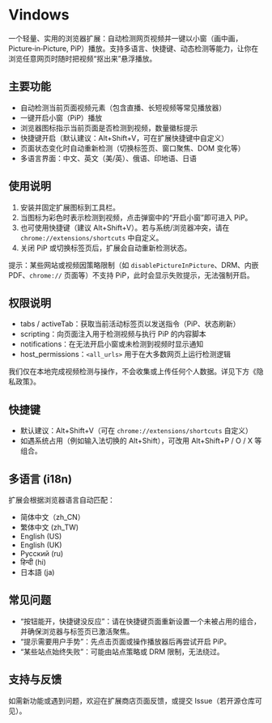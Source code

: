 # Vindows

一个轻量、实用的浏览器扩展：自动检测网页视频并一键以小窗（画中画，Picture‑in‑Picture, PiP）播放。支持多语言、快捷键、动态检测等能力，让你在浏览任意网页时随时把视频“抠出来”悬浮播放。

## 主要功能

- 自动检测当前页面视频元素（包含直播、长短视频等常见播放器）
- 一键开启小窗（PiP）播放
- 浏览器图标指示当前页面是否检测到视频，数量徽标提示
- 快捷键开启（默认建议：Alt+Shift+V，可在扩展快捷键中自定义）
- 页面状态变化时自动重新检测（切换标签页、窗口聚焦、DOM 变化等）
- 多语言界面：中文、英文（美/英）、俄语、印地语、日语

## 使用说明

1. 安装并固定扩展图标到工具栏。
2. 当图标为彩色时表示检测到视频，点击弹窗中的“开启小窗”即可进入 PiP。
3. 也可使用快捷键（建议 Alt+Shift+V）。若与系统/浏览器冲突，请在 `chrome://extensions/shortcuts` 中自定义。
4. 关闭 PiP 或切换标签页后，扩展会自动重新检测状态。

提示：某些网站或视频因策略限制（如 `disablePictureInPicture`、DRM、内嵌 PDF、`chrome://` 页面等）不支持 PiP，此时会显示失败提示，无法强制开启。

## 权限说明

- tabs / activeTab：获取当前活动标签页以发送指令（PiP、状态刷新）
- scripting：向页面注入用于检测视频与执行 PiP 的内容脚本
- notifications：在无法开启小窗或未检测到视频时显示通知
- host_permissions：`<all_urls>` 用于在大多数网页上运行检测逻辑

我们仅在本地完成视频检测与操作，不会收集或上传任何个人数据。详见下方《隐私政策》。

## 快捷键

- 默认建议：Alt+Shift+V（可在 `chrome://extensions/shortcuts` 自定义）
- 如遇系统占用（例如输入法切换的 Alt+Shift），可改用 Alt+Shift+P / O / X 等组合。

## 多语言 (i18n)

扩展会根据浏览器语言自动匹配：

- 简体中文（zh_CN）
- 繁体中文 (zh_TW)
- English (US)
- English (UK)
- Русский (ru)
- हिन्दी (hi)
- 日本語 (ja)

## 常见问题

- “按钮能开，快捷键没反应”：请在快捷键页面重新设置一个未被占用的组合，并确保浏览器与标签页已激活聚焦。
- “提示需要用户手势”：先点击页面或操作播放器后再尝试开启 PiP。
- “某些站点始终失败”：可能由站点策略或 DRM 限制，无法绕过。

## 支持与反馈

如需新功能或遇到问题，欢迎在扩展商店页面反馈，或提交 Issue（若开源仓库可见）。
